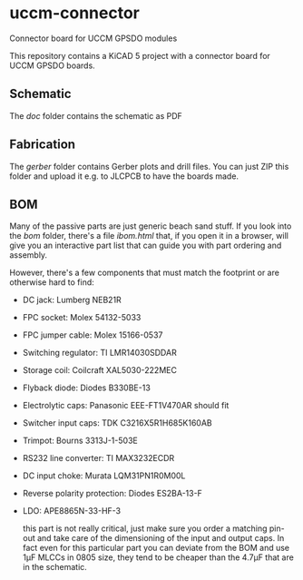 uccm-connector
==============

Connector board for UCCM GPSDO modules

This repository contains a KiCAD 5 project with a connector board for UCCM GPSDO boards.

Schematic
---------

The *doc* folder contains the schematic as PDF

Fabrication
-----------

The *gerber* folder contains Gerber plots and drill files. You can just ZIP this folder and upload it e.g. to JLCPCB to have the boards made.

BOM
---

Many of the passive parts are just generic beach sand stuff. If you look into the *bom* folder, there's a 
file _ibom.html_ that, if you open it in a browser, will give you an interactive part list that can guide you
with part ordering and assembly.

However, there's a few components that must match the footprint or are otherwise hard to find:

- DC jack: Lumberg NEB21R
- FPC socket: Molex 54132-5033
- FPC jumper cable: Molex 15166-0537
- Switching regulator: TI LMR14030SDDAR
- Storage coil: Coilcraft XAL5030-222MEC
- Flyback diode: Diodes B330BE-13
- Electrolytic caps: Panasonic EEE-FT1V470AR should fit
- Switcher input caps: TDK C3216X5R1H685K160AB
- Trimpot: Bourns 3313J-1-503E
- RS232 line converter: TI MAX3232ECDR
- DC input choke: Murata LQM31PN1R0M00L
- Reverse polarity protection: Diodes ES2BA-13-F
- LDO: APE8865N-33-HF-3

  this part is not really critical, just make sure you order a matching pin-out and take care of the dimensioning of the input and output caps.
  In fact even for this particular part you can deviate from the BOM and use 1µF MLCCs in 0805 size, they tend to be cheaper than the 4.7µF that
  are in the schematic.
